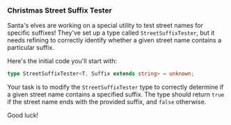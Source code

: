 ### Christmas Street Suffix Tester 

Santa's elves are working on a special utility to test street names for specific suffixes! They've set up a type called `StreetSuffixTester`, but it needs refining to correctly identify whether a given street name contains a particular suffix.

Here's the initial code you'll start with:

```typescript
type StreetSuffixTester<T, Suffix extends string> = unknown;
```

Your task is to modify the `StreetSuffixTester` type to correctly determine if a given street name contains a specified suffix. The type should return `true` if the street name ends with the provided suffix, and `false` otherwise.

Good luck!
